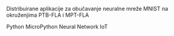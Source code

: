 Distribuirane aplikacije za obučavanje neuralne mreže MNIST na okruženjima PTB-FLA i MPT-FLA

Python
MicroPython
Neural Network
IoT
